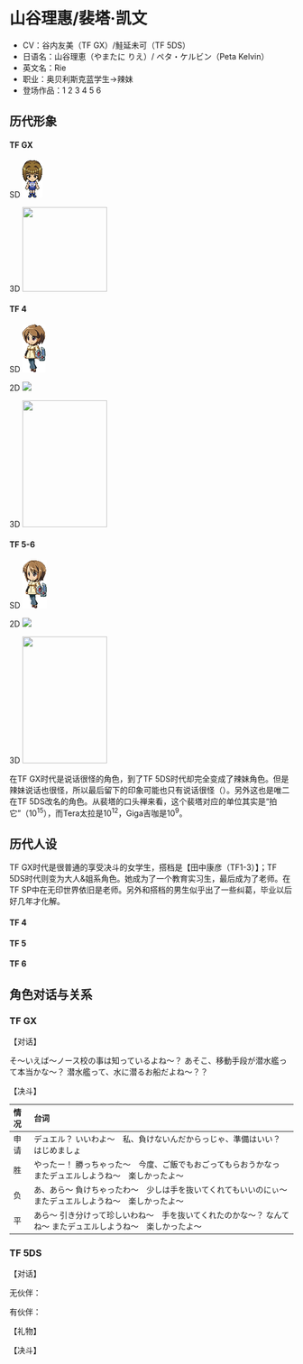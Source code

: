 # 山谷理惠/裴塔·凯文

- CV：谷内友美（TF GX）/鮭延未可（TF 5DS）
- 日语名：山谷理恵（やまたに りえ）/ ペタ・ケルビン（Peta Kelvin）
- 英文名：Rie
- 职业：奥贝利斯克蓝学生→辣妹
- 登场作品：1 2 3 4 5 6

## 历代形象

<!-- tabs:start -->

#### **TF GX**

SD  <img src= "_media/sd/yuuki-gx.png" />

3D  <img src="https://img.chukogals.tk/file/taggals/2022/09/202209082053513.png" width = "150" height = "150" />

#### **TF 4**

SD <img src="_media/sd/yuuki-5ds1.png"/>

2D <img src="https://img.chukogals.tk/file/taggals/2022/09/202209091021397.png"/>

3D <img src="https://img.chukogals.tk/file/taggals/2022/09/d4a6878ee69e888067db2fa8e9049f52.jpg" width = "150" height = "225" />

#### **TF 5-6**

SD <img src="_media/sd/yuuki-5ds2.png"/>

2D <img src="https://img.chukogals.tk/file/taggals/2022/09/71618c332f2eb104527dc5f894cbbd2d.jpg"/>

3D <img src="https://img.chukogals.tk/file/taggals/2022/09/3a2c92bf17be7c5ede2a5596a2e807a1.jpg" width = "150" height = "225" />

<!-- tabs:end -->

在TF GX时代是说话很怪的角色，到了TF 5DS时代却完全变成了辣妹角色。但是辣妹说话也很怪，所以最后留下的印象可能也只有说话很怪（）。另外这也是唯二在TF 5DS改名的角色。从裴塔的口头禅来看，这个裴塔对应的单位其实是“拍它”（10<sup>15</sup>），而Tera太拉是10<sup>12</sup>，Giga吉咖是10<sup>9</sup>。

## 历代人设

TF GX时代是很普通的享受决斗的女学生，搭档是【田中康彦（TF1-3）】；TF 5DS时代则变为大人&姐系角色。她成为了一个教育实习生，最后成为了老师。在TF SP中在无印世界依旧是老师。另外和搭档的男生似乎出了一些纠葛，毕业以后好几年才化解。

<!-- tabs:start -->

#### **TF 4**

#### **TF 5**

#### **TF 6**


<!-- tabs:end -->

## 角色对话与关系

<!-- tabs:start -->

### TF GX

【对话】

そ～いえば～ノース校の事は知っているよね～？
あそこ、移動手段が潜水艦って本当かな～？
潜水艦って、水に潜るお船だよね～？？

【决斗】

|情况|台词|
|:----|:----|
|申请|デュエル？ いいわよ～　私、負けないんだからっじゃ、準備はいい？　はじめましょ|
|胜|やったー！ 勝っちゃった～　今度、ご飯でもおごってもらおうかなっ またデュエルしようね～　楽しかったよ～|
|负|あ、あら～ 負けちゃったわ～　少しは手を抜いてくれてもいいのにぃ～ またデュエルしようね～　楽しかったよ～|
|平|あら～ 引き分けって珍しいわね～　手を抜いてくれたのかな～？ なんてね～ またデュエルしようね～　楽しかったよ～|

### TF 5DS

【对话】

无伙伴：


有伙伴：


【礼物】


【决斗】


<!-- tabs:end -->